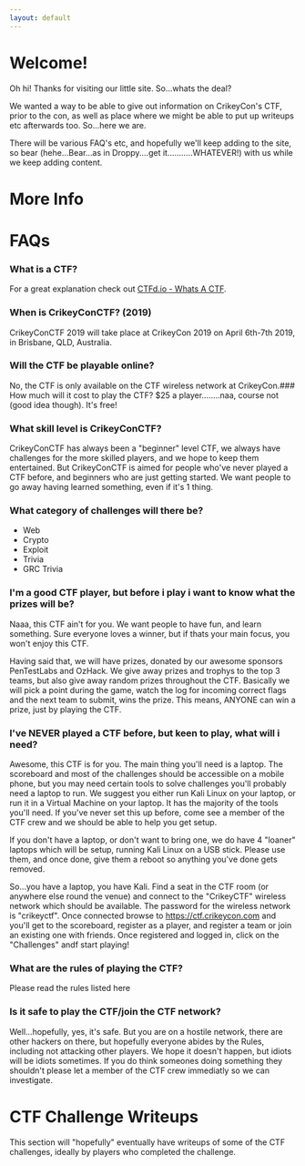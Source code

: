 ```yaml
---
layout: default
---
```


# Welcome!

Oh hi!  Thanks for visiting our little site.   So...whats the deal?

We wanted a way to be able to give out information on CrikeyCon's CTF, prior to the con, as well as place where we might be able to put up writeups etc afterwards too.   So...here we are.

There will be various FAQ's etc, and hopefully we'll keep adding to the site, so bear (hehe...Bear...as in Droppy....get it...........WHATEVER!) with us while we keep adding content.


# More Info


# FAQs
### What is a CTF?
For a great explanation check out [CTFd.io - Whats A CTF](https://ctfd.io/whats-a-ctf/).

### When is CrikeyConCTF? (2019)
CrikeyConCTF 2019 will take place at CrikeyCon 2019 on April 6th-7th 2019, in Brisbane, QLD, Australia.

### Will the CTF be playable online?
No, the CTF is only available on the CTF wireless network at CrikeyCon.### How much will it cost to play the CTF?
$25 a player........naa, course not (good idea though).  It's free!

### What skill level is CrikeyConCTF?
CrikeyConCTF has always been a "beginner" level CTF, we always have challenges for the more skilled players, and we hope to keep them entertained.  But CrikeyConCTF is aimed for people who've never played a CTF before, and beginners who are just getting started.  We want people to go away having learned something, even if it's 1 thing.

### What category of challenges will there be?
* Web
* Crypto
* Exploit
* Trivia
* GRC Trivia

### I'm a good CTF player, but before i play i want to know what the prizes will be?
Naaa, this CTF ain't for you.  We want people to have fun, and learn something.  Sure everyone loves a winner, but if thats your main focus, you won't enjoy this CTF.

Having said that, we will have prizes, donated by our awesome sponsors PenTestLabs and OzHack.
We give away prizes and trophys to the top 3 teams, but also give away random prizes throughout the CTF.  Basically we will pick a point during the game, watch the log for incoming correct flags and the next team to submit, wins the prize.  This means, ANYONE can win a prize, just by playing the CTF.

### I've NEVER played a CTF before, but keen to play, what will i need?
Awesome, this CTF is for you.  The main thing you'll need is a laptop.  The scoreboard and most of the challenges should be accessible on a mobile phone, but you may need certain tools to solve challenges you'll probably need a laptop to run.
We suggest you either run Kali Linux on your laptop, or run it in a Virtual Machine on your laptop.  It has the majority of the tools you'll need.  If you've never set this up before, come see a member of the CTF crew and we should be able to help you get setup.

If you don't have a laptop, or don't want to bring one, we do have 4 "loaner" laptops which will be setup, running Kali Linux on a USB stick.  Please use them, and once done, give them a reboot so anything you've done gets removed.

So...you have a laptop, you have Kali.  Find a seat in the CTF room (or anywhere else round the venue) and connect to the "CrikeyCTF" wireless network which should be available.  The password for the wireless network is "crikeyctf".
Once connected browse to https://ctf.crikeycon.com and you'll get to the scoreboard, register as a player, and register a team or join an existing one with friends.  Once registered and logged in, click on the "Challenges" andf start playing!

### What are the rules of playing the CTF?
Please read the rules listed here

### Is it safe to play the CTF/join the CTF network?
Well...hopefully, yes, it's safe.  But you are on a hostile network, there are other hackers on there, but hopefully everyone abides by the Rules, including not attacking other players.  We hope it doesn't happen, but idiots will be idiots sometimes.  If you do think someones doing something they shouldn't please let a member of the CTF crew immediatly so we can investigate.

# CTF Challenge Writeups

This section will "hopefully" eventually have writeups of some of the CTF challenges, ideally by players who completed the challenge.

